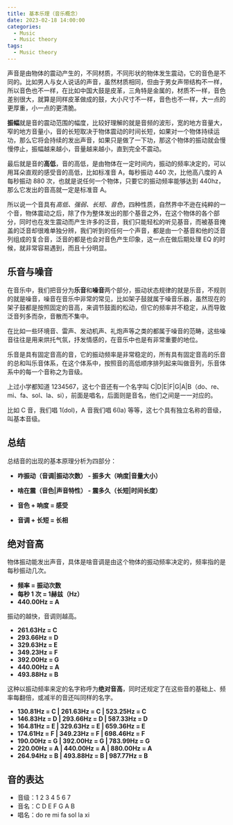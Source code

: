 ```yaml
---
title: 基本乐理（音乐概念）
date: 2023-02-18 14:00:00
categories:
  - Music
  - Music theory
tags:
  - Music theory
---
```


声音是由物体的震动产生的，不同材质，不同形状的物体发生震动，它的音色是不同的。比如男人与女人说话的声音，虽然材质相同，但由于男女声带结构不一样，所以音色也不一样，在比如中国大鼓是皮革，三角特是金属的，材质不一样，音色差别很大，就算是同样皮革做成的鼓，大小尺寸不一样，音色也不一样，大一点的更厚重，小一点的更清脆。

<!-- more -->

**振幅**就是音的震动范围的幅度，比较好理解的就是音频的波形，宽的地方音量大，窄的地方音量小，音的长短取决于物体震动的时间长短，如果对一个物体持续运功，那么它将会持续的发出声音，如果只是做了一下功，那这个物体的振动就会慢慢停止，振幅越来越小，音量越来越小，直到完全不震动。

最后就是音的**高低**，音的高低，是由物体在一定时间内，振动的频率决定的，可以用耳朵直观的感受音的高低，比如标准音 A，每秒振动 440 次，比他高八度的 A 每秒振动 880 次，也就是说任何一个物体，只要它的振动频率能够达到 440hz，那么它发出的音高就一定是标准音 A。

所以说一个音具有*高低、强弱、长短、音色*，四种性质，自然界中不逊在纯粹的一个音，物体震动之后，除了作为整体发出的那个基音之外，在这个物体的各个部分，同时也在发生震动而产生许多的泛音，我们只能轻松的听见基音，而被基音掩盖的泛音却很难单独分辨，我们听到的任何一个声音，都是由一个基音和他的泛音列组成的复合音，泛音的都是也会对音色产生印象，这一点在做后期处理 EQ 的时候，就非常容易遇到，而且十分明显。


## 乐音与噪音

在音乐中，我们把音分为**乐音**和**噪音**两个部分，振动状态规律的就是乐音，不规则的就是噪音，噪音在音乐中非常的常见，比如架子鼓就属于噪音乐器，虽然现在的架子鼓都是按照固定的音高，来调节鼓面的松动，但它的频率并不稳定，从而导致泛音列多而杂，音散而不集中。

在比如一些环境音、雷声、发动机声、礼炮声等之类的都属于噪音的范畴，这些噪音往往是用来烘托气氛，抒发情感的，在音乐中也是有非常重要的地位。

乐音是具有固定音高的音，它的振动频率是非常稳定的，所有具有固定音高的乐音的总和叫乐音体系，在这个体系中，按照音的高低顺序排列起来叫做音列，乐音体系中的每一个音称之为音级。

上过小学都知道 1234567，这七个音还有一个名字叫 C|D|E|F|G|A|B（do、re、mi、fa、sol、la、si），前面是唱名，后面则是音名，他们之间是一一对应的。

比如 C 音，我们唱 1(dol)，A 音我们唱 6(la) 等等，这七个具有独立名称的音级，叫基本音级。

## 总结

总结音的出现的基本原理分析为四部分：

- **咋振动（音调|振动次数） - 振多大（响度|音量大小）**

- **啥在震（音色|声音特性） - 震多久（长短|时间长度）**

- **音色 + 响度 = 感受**
- **音调 + 长短 = 长相**

## 绝对音高

物体振动能发出声音，具体是啥音调是由这个物体的振动频率决定的，频率指的是每秒振动几次。 

- **频率 = 振动次数**
- **每秒 1 次 = 1赫兹（Hz）**
- **440.00Hz = A**


振动的越快，音调则越高。

- **261.63Hz = C**
- **293.66Hz = D**
- **329.63Hz = E**
- **349.23Hz = F**
- **392.00Hz = G**
- **440.00Hz = A**
- **493.88Hz = B**

这种以振动频率来定的名字称呼为**绝对音高**，同时还规定了在这些音的基础上、频率每翻倍，或减半的音还叫同样的名字。

- **130.81Hz = C | 261.63Hz = C | 523.25Hz = C**
- **146.83Hz = D | 293.66Hz = D | 587.33Hz = D**
- **164.81Hz = E | 329.63Hz = E | 659.36Hz = E**
- **174.61Hz = F | 349.23Hz = F | 698.46Hz = F**
- **190.00Hz = G | 392.00Hz = G | 783.99Hz = G**
- **220.00Hz = A | 440.00Hz = A | 880.00Hz = A**
- **264.94Hz = B | 493.88Hz = B | 987.77Hz = B** 

## 音的表达

- 音级：1 2 3 4 5 6 7
- 音名：C D E F G A B
- 唱名：do re mi fa sol la xi